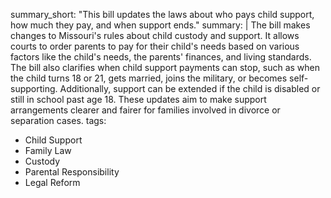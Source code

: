 summary_short: "This bill updates the laws about who pays child support, how much they pay, and when support ends."
summary: |
  The bill makes changes to Missouri's rules about child custody and support. It allows courts to order parents to pay for their child's needs based on various factors like the child's needs, the parents' finances, and living standards. The bill also clarifies when child support payments can stop, such as when the child turns 18 or 21, gets married, joins the military, or becomes self-supporting. Additionally, support can be extended if the child is disabled or still in school past age 18. These updates aim to make support arrangements clearer and fairer for families involved in divorce or separation cases.
tags:
  - Child Support
  - Family Law
  - Custody
  - Parental Responsibility
  - Legal Reform
